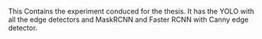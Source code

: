 This Contains the experiment conduced for the thesis. It has the YOLO with all the edge detectors and MaskRCNN and Faster RCNN with Canny edge detector. 
